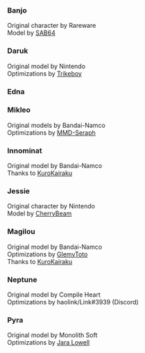 ### Banjo
Original character by Rareware\
Model by [SAB64](https://www.deviantart.com/sab64/art/MMD-XPS-Model-Banjo-Kazooie-Download-671985035)

### Daruk
Original model by Nintendo\
Optimizations by [Trikeboy](https://www.models-resource.com/wii_u/thelegendofzeldabreathofthewild/model/20391/)

### Edna
### Mikleo
Original models by Bandai-Namco\
Optimizations by [MMD-Seraph](https://www.deviantart.com/mmd-seraph/art/MMD-Zestiria-Mikleo-DL-647236893)

### Innominat
Original model by Bandai-Namco\
Thanks to [KuroKairaku](https://www.deviantart.com/kurokairaku)

### Jessie
Original character by Nintendo\
Model by [CherryBeam](https://www.deviantart.com/cherrybeam/art/MMD-Team-Rocket-DL-570827235)

### Magilou
Original model by Bandai-Namco\
Optimizations by [GlemyToto](https://www.deviantart.com/glemytoto/art/Tales-of-Berseria-Magilou-default-rigged-674856820)\
Thanks to [KuroKairaku](https://www.deviantart.com/kurokairaku)

### Neptune
Original model by Compile Heart\
Optimizations by haolink/Link#3939 (Discord)

### Pyra
Original model by Monolith Soft\
Optimizations by [Jara Lowell](https://www.deviantart.com/jaralowell/art/Pyra-from-Xenoblade-Chronicles-2-in-MMD-739975671)

